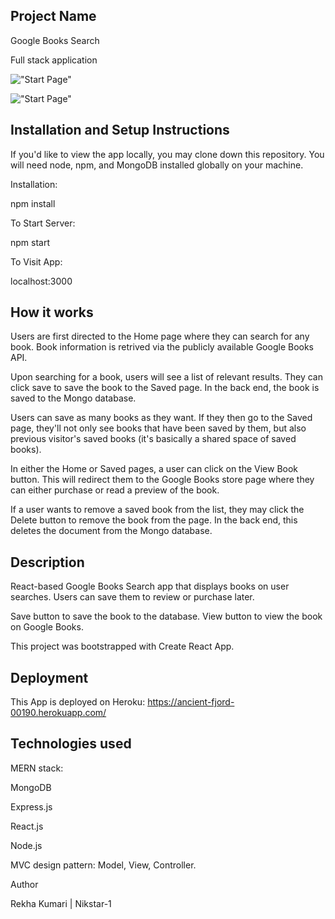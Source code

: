 ## Project Name

Google Books Search


Full stack application


!["Start Page"](GoogleBooks/client/src/books.png "Start page.")

!["Start Page"](GoogleBooks/client/src/books2.png "Start page.")
​

## Installation and Setup Instructions
If you'd like to view the app locally, you may clone down this repository. You will need node, npm, and MongoDB installed globally on your machine.

Installation:

npm install

To Start Server:

npm start

To Visit App:

localhost:3000


## How it works
Users are first directed to the Home page where they can search for any book. Book information is retrived via the publicly available Google Books API.

Upon searching for a book, users will see a list of relevant results. They can click save to save the book to the Saved page. In the back end, the book is saved to the Mongo database.

Users can save as many books as they want. If they then go to the Saved page, they'll not only see books that have been saved by them, but also previous visitor's saved books (it's basically a shared space of saved books).

In either the Home or Saved pages, a user can click on the View Book button. This will redirect them to the Google Books store page where they can either purchase or read a preview of the book.

If a user wants to remove a saved book from the list, they may click the Delete button to remove the book from the page. In the back end, this deletes the document from the Mongo database.



## Description
React-based Google Books Search app that displays books on user searches. Users can save them to review or purchase later.

Save button to save the book to the database.
View button to view the book on Google Books.

This project was bootstrapped with Create React App.

## Deployment
This App is deployed on Heroku: https://ancient-fjord-00190.herokuapp.com/

## Technologies used

MERN stack:


MongoDB

Express.js

React.js

Node.js


MVC design pattern: Model, View, Controller.

Author


Rekha Kumari | Nikstar-1